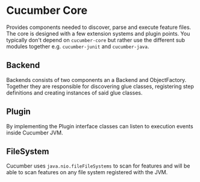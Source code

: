 Cucumber Core
=============

Provides components needed to discover, parse and execute feature files. The
core is designed with a few extension systems and plugin points. You
typically don't depend on `cucumber-core` but rather use the different
sub modules together e.g. `cucumber-junit` and `cucumber-java`.     

## Backend ##

Backends consists of two components an a Backend and ObjectFactory. Together
they are responsible for discovering glue classes, registering step definitions
and creating instances of said glue classes.

## Plugin ##

By implementing the Plugin interface classes can listen to execution events
inside Cucumber JVM.

## FileSystem ##

Cucumber uses `java.nio.fileFileSystems` to scan for features and will be able
to scan features on any file system registered with the JVM.